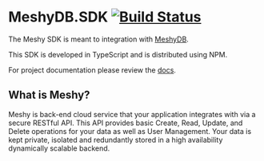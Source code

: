 # MeshyDB.SDK [![Build Status](https://yetisoftworks.visualstudio.com/CloudX/_apis/build/status/yetisoftworks.MeshyDb.SDK-js?branchName=master)](https://yetisoftworks.visualstudio.com/CloudX/_build/latest?definitionId=5&branchName=master)

The Meshy SDK is meant to integration with [MeshyDB](https://meshydb.com). 

This SDK is developed in TypeScript and is distributed using NPM. 

For project documentation please review the [docs](https://docs.meshydb.com).

## What is Meshy? 
Meshy is back-end cloud service that your application integrates with via a secure RESTful API. This API provides basic Create, Read, Update, and Delete operations for your data as well as User Management. Your data is kept private, isolated and redundantly stored in a high availability dynamically scalable backend.
